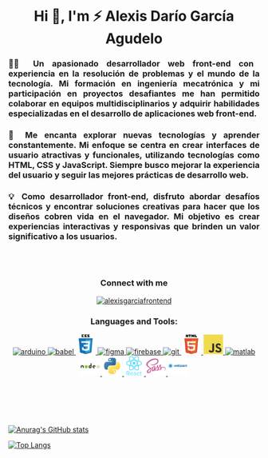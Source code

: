 <h1 align="center" >Hi 👋, I'm ⚡ Alexis Darío García Agudelo</h1>
<h3 style="text-align: justify;">👨‍💻 Un apasionado desarrollador web front-end con experiencia en la resolución de problemas y el mundo de la tecnología. Mi formación en ingeniería mecatrónica y mi participación en proyectos desafiantes me han permitido colaborar en equipos multidisciplinarios y adquirir habilidades especializadas en el desarrollo de aplicaciones web front-end. </h3>
<h3 style="text-align: justify;">🚀 Me encanta explorar nuevas tecnologías y aprender constantemente. Mi enfoque se centra en crear interfaces de usuario atractivas y funcionales, utilizando tecnologías como HTML, CSS y JavaScript. Siempre busco mejorar la experiencia del usuario y seguir las mejores prácticas de desarrollo web.</h3>
<h3  style="text-align: justify; "> 💡 Como desarrollador front-end, disfruto abordar desafíos técnicos y encontrar soluciones creativas para hacer que los diseños cobren vida en el navegador. Mi objetivo es crear experiencias interactivas y responsivas que brinden un valor significativo a los usuarios.</h3>
<br/><br/>

<h3 align="center">Connect with me</h3>
<p align="center">
<a href="https://linkedin.com/in/alexisgarciafrontend" target="blank"><img align="center " src="https://raw.githubusercontent.com/rahuldkjain/github-profile-readme-generator/master/src/images/icons/Social/linked-in-alt.svg" alt="alexisgarciafrontend" height="30" width="40" /></a>
</p>

<h3 align="center">Languages and Tools:</h3>
<p align="center"> <a href="https://www.arduino.cc/" target="_blank" rel="noreferrer"> <img src="https://cdn.worldvectorlogo.com/logos/arduino-1.svg" alt="arduino" width="40" height="40"/> </a> <a href="https://babeljs.io/" target="_blank" rel="noreferrer"> <img src="https://www.vectorlogo.zone/logos/babeljs/babeljs-icon.svg" alt="babel" width="40" height="40"/> </a> <a href="https://www.w3schools.com/css/" target="_blank" rel="noreferrer"> <img src="https://raw.githubusercontent.com/devicons/devicon/master/icons/css3/css3-original-wordmark.svg" alt="css3" width="40" height="40"/> </a> <a href="https://www.figma.com/" target="_blank" rel="noreferrer"> <img src="https://www.vectorlogo.zone/logos/figma/figma-icon.svg" alt="figma" width="40" height="40"/> </a> <a href="https://firebase.google.com/" target="_blank" rel="noreferrer"> <img src="https://www.vectorlogo.zone/logos/firebase/firebase-icon.svg" alt="firebase" width="40" height="40"/> </a> <a href="https://git-scm.com/" target="_blank" rel="noreferrer"> <img src="https://www.vectorlogo.zone/logos/git-scm/git-scm-icon.svg" alt="git" width="40" height="40"/> </a> <a href="https://www.w3.org/html/" target="_blank" rel="noreferrer"> <img src="https://raw.githubusercontent.com/devicons/devicon/master/icons/html5/html5-original-wordmark.svg" alt="html5" width="40" height="40"/> </a> <a href="https://developer.mozilla.org/en-US/docs/Web/JavaScript" target="_blank" rel="noreferrer"> <img src="https://raw.githubusercontent.com/devicons/devicon/master/icons/javascript/javascript-original.svg" alt="javascript" width="40" height="40"/> </a> <a href="https://www.mathworks.com/" target="_blank" rel="noreferrer"> <img src="https://upload.wikimedia.org/wikipedia/commons/2/21/Matlab_Logo.png" alt="matlab" width="40" height="40"/> </a> <a href="https://nodejs.org" target="_blank" rel="noreferrer"> <img src="https://raw.githubusercontent.com/devicons/devicon/master/icons/nodejs/nodejs-original-wordmark.svg" alt="nodejs" width="40" height="40"/> </a> <a href="https://www.python.org" target="_blank" rel="noreferrer"> <img src="https://raw.githubusercontent.com/devicons/devicon/master/icons/python/python-original.svg" alt="python" width="40" height="40"/> </a> <a href="https://reactjs.org/" target="_blank" rel="noreferrer"> <img src="https://raw.githubusercontent.com/devicons/devicon/master/icons/react/react-original-wordmark.svg" alt="react" width="40" height="40"/> </a> <a href="https://sass-lang.com" target="_blank" rel="noreferrer"> <img src="https://raw.githubusercontent.com/devicons/devicon/master/icons/sass/sass-original.svg" alt="sass" width="40" height="40"/> </a> <a href="https://webpack.js.org" target="_blank" rel="noreferrer"> <img src="https://raw.githubusercontent.com/devicons/devicon/d00d0969292a6569d45b06d3f350f463a0107b0d/icons/webpack/webpack-original-wordmark.svg" alt="webpack" width="40" height="40"/> </a> </p>
<br/><br/>
<br/><br/>


[![Anurag's GitHub stats](https://github-readme-stats.vercel.app/api?username=alexis25yo)](https://github.com/anuraghazra/github-readme-stats)

[![Top Langs](https://github-readme-stats.vercel.app/api/top-langs/?username=alexis25yo&layout=compact)](https://github.com/yushi1007)




